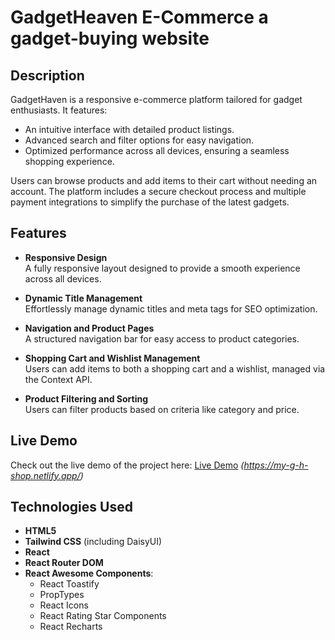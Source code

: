 #  GadgetHeaven E-Commerce a gadget-buying website

## Description

GadgetHaven is a responsive e-commerce platform tailored for gadget enthusiasts. It features:

- An intuitive interface with detailed product listings.
- Advanced search and filter options for easy navigation.
- Optimized performance across all devices, ensuring a seamless shopping experience.

Users can browse products and add items to their cart without needing an account. The platform includes a secure checkout process and multiple payment integrations to simplify the purchase of the latest gadgets.

## Features

- **Responsive Design**  
  A fully responsive layout designed to provide a smooth experience across all devices.

- **Dynamic Title Management**  
  Effortlessly manage dynamic titles and meta tags for SEO optimization.

- **Navigation and Product Pages**  
  A structured navigation bar for easy access to product categories.

- **Shopping Cart and Wishlist Management**  
  Users can add items to both a shopping cart and a wishlist, managed via the Context API.

- **Product Filtering and Sorting**  
  Users can filter products based on criteria like category and price.

## Live Demo

Check out the live demo of the project here: [Live Demo](#) _(https://my-g-h-shop.netlify.app/)_

## Technologies Used

- **HTML5**
- **Tailwind CSS** (including DaisyUI)
- **React**
- **React Router DOM**
- **React Awesome Components**:
  - React Toastify
  - PropTypes
  - React Icons
  - React Rating Star Components
  - React Recharts
